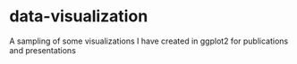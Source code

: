 # data-visualization
A sampling of some visualizations I have created in ggplot2 for publications and presentations
